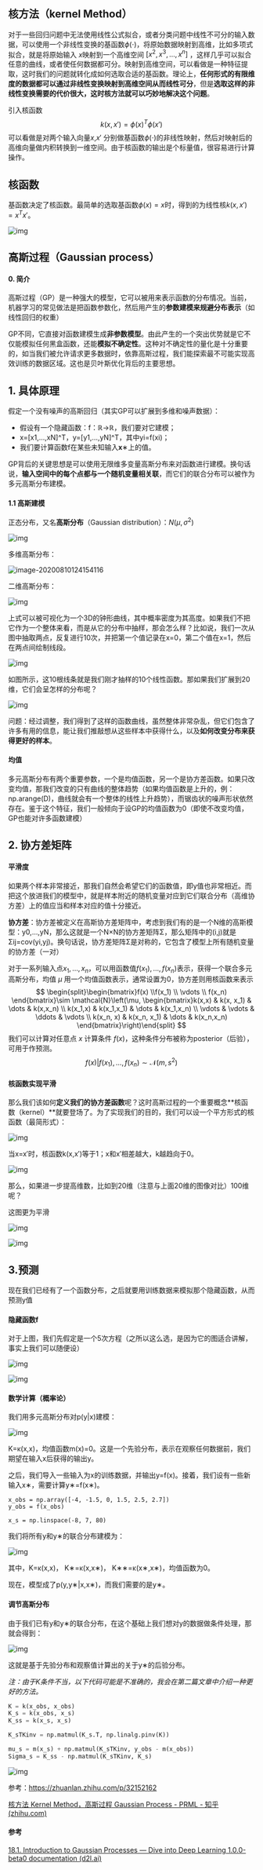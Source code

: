 ## 核方法（kernel Method）

对于一些回归问题中无法使用线性公式拟合，或者分类问题中线性不可分的输入数据，可以使用一个非线性变换的基函数$\phi(\cdot)$，将原始数据映射到高维，比如多项式拟合，就是将原始输入 $x$映射到一个高维空间 $[x^2,x^3,\dots,x^n]$ ，这样几乎可以拟合任意的曲线，或者使任何数据都可分。映射到高维空间，可以看做是一种特征提取，这时我们的问题就转化成如何选取合适的基函数。理论上，**任何形式的有限维度的数据都可以通过非线性变换映射到高维空间从而线性可分**，但是**选取这样的非线性变换需要的代价很大，这时核方法就可以巧妙地解决这个问题**。

引入核函数
$$
k(x,x')=\phi(x)^T\phi(x')
$$
可以看做是对两个输入向量$x$,$x'$ 分别做基函数$\phi(\cdot)$的非线性映射，然后对映射后的高维向量做内积转换到一维空间。由于核函数的输出是个标量值，很容易进行计算操作。

## 核函数

基函数决定了核函数。最简单的选取基函数$\phi(x)=x$时，得到的为线性核$k(x,x')=x^Tx'$。

![img](imags/v2-485aa0029cd44ab8c3c4507ec0f07e01_1440w.webp)

## 高斯过程（Gaussian process）

#### 0. 简介

高斯过程（GP）是一种强大的模型，它可以被用来表示函数的分布情况。当前，机器学习的常见做法是把函数参数化，然后用产生的**参数建模来规避分布表示**（如线性回归的权重）

GP不同，它直接对函数建模生成**非参数模型**。由此产生的一个突出优势就是它不仅能模拟任何黑盒函数，还能**模拟不确定性**。这种对不确定性的量化是十分重要的，如当我们被允许请求更多数据时，依靠高斯过程，我们能探索最不可能实现高效训练的数据区域。这也是贝叶斯优化背后的主要思想。

## 1. 具体原理

假定一个没有噪声的高斯回归（其实GP可以扩展到多维和噪声数据）：

- 假设有一个隐藏函数：f：ℝ→ℝ，我们要对它建模；
- x=[x1,…,xN]^T，y=[y1,…,yN]^T，其中yi=f(xi)；
- 我们要计算函数f在某些未知输入**x**∗上的值。

GP背后的关键思想是可以使用无限维多变量高斯分布来对函数进行建模。换句话说，**输入空间中的每个点都与一个随机变量相关联**，而它们的联合分布可以被作为多元高斯分布建模。

#### 1.1 高斯建模

正态分布，又名**高斯分布**（Gaussian distribution）：$N(\mu, \sigma^2)$

![img](imags/472309f790529822d23e9228d7ca7bcb0b46d4c8)

多维高斯分布：

![image-20200810124154116](imags/image-20200810124154116.png)

二维高斯分布：

![img](imags/v2-36f8fddaef8c52d72b74be8341e024b9_1440w.jpg)

上式可以被可视化为一个3D的钟形曲线，其中概率密度为其高度。如果我们不把它作为一个整体来看，而是从它的分布中抽样，那会怎么样？比如说，我们一次从图中抽取两点，反复进行10次，并把第一个值记录在x=0，第二个值在x=1，然后在两点间绘制线段。

![img](imags/v2-7a65cbf2bfed660123928a94a87e5593_1440w.jpg)

如图所示，这10根线条就是我们刚才抽样的10个线性函数。那如果我们扩展到20维，它们会呈怎样的分布呢？

![img](imags/v2-94cbb4c83a5470ba7639e162096f41f8_1440w.jpg)

问题：经过调整，我们得到了这样的函数曲线，虽然整体非常杂乱，但它们包含了许多有用的信息，能让我们推敲想从这些样本中获得什么，以及**如何改变分布来获得更好的样本**。

#### 均值

多元高斯分布有两个重要参数，一个是均值函数，另一个是协方差函数。如果只改变均值，那我们改变的只有曲线的整体趋势（如果均值函数是上升的，例：np.arange(D)，曲线就会有一个整体的线性上升趋势），而锯齿状的噪声形状依然存在。鉴于这个特征，我们一般倾向于设GP的均值函数为0（即使不改变均值，GP也能对许多函数建模）

## 2. 协方差矩阵

#### 平滑度

如果两个样本非常接近，那我们自然会希望它们的函数值，即y值也非常相近。而把这个放进我们的模型中，就是样本附近的随机变量对应到它们联合分布（高维协方差）上的值应当和样本对应的值十分接近。

**协方差**：协方差被定义在高斯协方差矩阵中，考虑到我们有的是一个N维的高斯模型：y0,…,yN，那么这就是一个N×N的协方差矩阵Σ，那么矩阵中的(i,j)就是Σij=cov(yi,yj)。换句话说，协方差矩阵Σ是对称的，它包含了模型上所有随机变量的协方差（一对）

对于一系列输入点$x_1,\dots,x_n$，可以用函数值$f(x_1),\dots,f(x_n)$表示，获得一个联合多元高斯分布，均值 $\mu$ 用一个均值函数表示，通常设置为0，协方差则用核函数来表示
$$
\begin{split}\begin{bmatrix}f(x) \\f(x_1) \\ \vdots \\ f(x_n) \end{bmatrix}\sim \mathcal{N}\left(\mu, \begin{bmatrix}k(x,x) & k(x, x_1) & \dots & k(x,x_n) \\ k(x_1,x) & k(x_1,x_1) & \dots & k(x_1,x_n) \\ \vdots & \vdots & \ddots & \vdots \\ k(x_n, x) & k(x_n, x_1) & \dots & k(x_n,x_n) \end{bmatrix}\right)\end{split}
$$
我们可以计算对任意点 $x$ 计算条件 $f(x)$，这种条件分布被称为posterior（后验），可用于作预测。
$$
f(x) | f(x_1), \dots, f(x_n) \sim \mathcal{N}(m,s^2)
$$



#### 核函数实现平滑

那么我们该如何**定义我们的协方差函数**呢？这时高斯过程的一个重要概念**核函数（kernel）**就要登场了。为了实现我们的目的，我们可以设一个平方形式的核函数（最简形式）：

![img](imags/v2-518d50bb621eb51ae0f436a2d8403939_1440w.jpg)

当x=x′时，核函数k(x,x′)等于1；x和x′相差越大，k越趋向于0。

![img](imags/v2-185d137ee7c16a12fa2abf7e6c8b89e7_1440w.jpg)

那么，如果进一步提高维数，比如到20维（注意与上面20维的图像对比）100维呢？

这图更为平滑

![img](imags/v2-53339e11c09c2a75887ea2d1d7a86332_1440w.jpg)

![img](imags/v2-16575edc00439cf753e5bd15abbcab05_1440w.jpg)



## 3.预测

现在我们已经有了一个函数分布，之后就要用训练数据来模拟那个隐藏函数，从而预测y值

#### 隐藏函数f

对于上图，我们先假定是一个5次方程（之所以这么选，是因为它的图适合讲解，事实上我们可以随便设）

![img](imags/v2-e6eb17b06dac0f56afb9c98240fcb66f_1440w.jpg)

![img](imags/v2-7e6dadf35137ab779330031d22722da6_1440w.jpg)

#### 数学计算（概率论）

我们用多元高斯分布对p(y|x)建模：

![img](imags/v2-5b81990e2aee9a0b21f6d09eda01ec31_1440w.jpg)

K=κ(x,x)，均值函数m(x)=0。这是一个先验分布，表示在观察任何数据前，我们期望在输入x后获得的输出y。

之后，我们导入一些输入为x的训练数据，并输出y=f(x)。接着，我们设有一些新输入x∗，需要计算y∗=f(x∗)。

```text
x_obs = np.array([-4, -1.5, 0, 1.5, 2.5, 2.7])
y_obs = f(x_obs)

x_s = np.linspace(-8, 7, 80)
```

我们将所有y和y∗的联合分布建模为：

![img](imags/v2-d7242c9291d6878e509d040c3b80fadb_1440w.jpg)

其中，K=κ(x,x)， K∗=κ(x,x∗)， K∗∗=κ(x∗,x∗)，均值函数为0。

现在，模型成了p(y,y∗|x,x∗)，而我们需要的是y∗。

#### 调节高斯分布

由于我们已有y和y∗的联合分布，在这个基础上我们想对y的数据做条件处理，那就会得到：

![img](imags/v2-3465c15cfd301d1826a6d92117de362a_1440w.jpg)

这就是基于先验分布和观察值计算出的关于y∗的后验分布。

*注：由于K条件不当，以下代码可能是不准确的，我会在第二篇文章中介绍一种更好的方法。*

```python
K = k(x_obs, x_obs)
K_s = k(x_obs, x_s)
K_ss = k(x_s, x_s)

K_sTKinv = np.matmul(K_s.T, np.linalg.pinv(K))

mu_s = m(x_s) + np.matmul(K_sTKinv, y_obs - m(x_obs))
Sigma_s = K_ss - np.matmul(K_sTKinv, K_s)
```

![img](imags/v2-412a53c4ab2b9863801a8461405952a7_1440w.jpg)







参考：https://zhuanlan.zhihu.com/p/32152162

[核方法 Kernel Method，高斯过程 Gaussian Process - PRML - 知乎 (zhihu.com)](https://zhuanlan.zhihu.com/p/375552723)

#### 参考

[18.1. Introduction to Gaussian Processes — Dive into Deep Learning 1.0.0-beta0 documentation (d2l.ai)](https://d2l.ai/chapter_gaussian-processes/gp-intro.html)